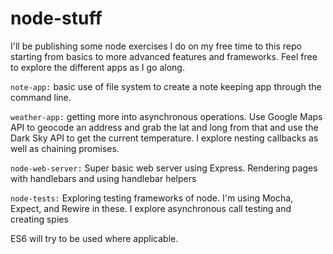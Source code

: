 # node-stuff

I'll be publishing some node exercises I do on my free time to this repo starting from basics to more advanced features and frameworks. Feel free to explore the different apps as I go along.

``note-app:`` basic use of file system to create a note keeping app through the command line.

``weather-app:`` getting more into asynchronous operations. Use Google Maps API to geocode an address and grab the lat and long from that and use the Dark Sky API to get the current temperature. I explore nesting callbacks as well as chaining promises.

``node-web-server:`` Super basic web server using Express. Rendering pages with handlebars and using handlebar helpers

``node-tests:`` Exploring testing frameworks of node. I'm using Mocha, Expect, and Rewire in these. I explore asynchronous call testing and creating spies



ES6 will try to be used where applicable.
